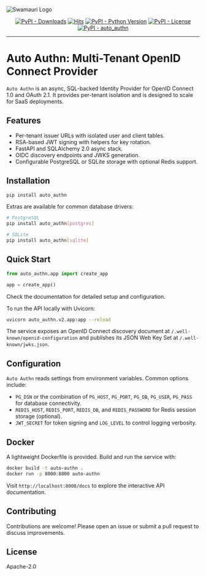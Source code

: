 ![Swamauri Logo](https://res.cloudinary.com/dbjmpekvl/image/upload/v1730099724/Swarmauri-logo-lockup-2048x757_hww01w.png)

<p align="center">
    <a href="https://pypi.org/project/auto_authn/">
        <img src="https://img.shields.io/pypi/dm/auto_authn" alt="PyPI - Downloads"/></a>
    <a href="https://hits.sh/github.com/swarmauri/swarmauri-sdk/tree/master/pkgs/standards/auto_authn/">
        <img alt="Hits" src="https://hits.sh/github.com/swarmauri/swarmauri-sdk/tree/master/pkgs/standards/auto_authn.svg"/></a>
    <a href="https://pypi.org/project/auto_authn/">
        <img src="https://img.shields.io/pypi/pyversions/auto_authn" alt="PyPI - Python Version"/></a>
    <a href="https://pypi.org/project/auto_authn/">
        <img src="https://img.shields.io/pypi/l/auto_authn" alt="PyPI - License"/></a>
    <a href="https://pypi.org/project/auto_authn/">
        <img src="https://img.shields.io/pypi/v/auto_authn?label=auto_authn&color=green" alt="PyPI - auto_authn"/></a>
</p>

---

# Auto Authn: Multi-Tenant OpenID Connect Provider

`Auto Authn` is an async, SQL-backed Identity Provider for OpenID Connect 1.0 and OAuth 2.1.
It provides per-tenant isolation and is designed to scale for SaaS deployments.

## Features

- Per-tenant issuer URLs with isolated user and client tables.
- RSA-based JWT signing with helpers for key rotation.
- FastAPI and SQLAlchemy 2.0 async stack.
- OIDC discovery endpoints and JWKS generation.
- Configurable PostgreSQL or SQLite storage with optional Redis support.

## Installation

```bash
pip install auto_authn
```

Extras are available for common database drivers:

```bash
# PostgreSQL
pip install auto_authn[postgres]

# SQLite
pip install auto_authn[sqlite]
```

## Quick Start

```python
from auto_authn.app import create_app

app = create_app()
```

Check the documentation for detailed setup and configuration.

To run the API locally with Uvicorn:

```bash
uvicorn auto_authn.v2.app:app --reload
```

The service exposes an OpenID Connect discovery document at
`/.well-known/openid-configuration` and publishes its JSON Web Key Set at
`/.well-known/jwks.json`.

## Configuration

`Auto Authn` reads settings from environment variables. Common options include:

- `PG_DSN` or the combination of `PG_HOST`, `PG_PORT`, `PG_DB`, `PG_USER`, `PG_PASS`
  for database connectivity.
- `REDIS_HOST`, `REDIS_PORT`, `REDIS_DB`, and `REDIS_PASSWORD` for Redis session
  storage (optional).
- `JWT_SECRET` for token signing and `LOG_LEVEL` to control logging verbosity.

## Docker

A lightweight Dockerfile is provided. Build and run the service with:

```bash
docker build -t auto-authn .
docker run -p 8000:8000 auto-authn
```

Visit `http://localhost:8000/docs` to explore the interactive API documentation.

## Contributing

Contributions are welcome! Please open an issue or submit a pull request to
discuss improvements.

## License

Apache-2.0

